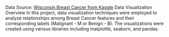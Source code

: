 Data Source: [Wisconsin Breast Cancer from Kaggle](https://www.kaggle.com/datasets/uciml/breast-cancer-wisconsin-data)
Data Visualization Overview
In this project, data visualization techniques were employed to analyze relationships among Breast Cancer features and their corresponding labels (Malignant - M or Benign - B). The visualizations were created using various libraries including matplotlib, seaborn, and pandas.